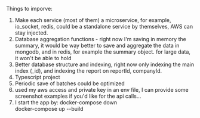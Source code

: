 Things to imporve:

1. Make each service (most of them) a microservice, for example, io_socket, redis, could be a standalone service by themselves, AWS can stay injected.
2. Database aggregation functions - right now I'm saving in memory the summary, it would be way better to save and aggregate the data in mongodb, and in redis, for example
   the summary object. for large data, it won't be able to hold
3. Better database structure and indexing, right now only indexing the main index (\_id), and indexing the report on reportId, companyId.
4. Typescript project
5. Periodic save of batches could be optimized
6. used my aws access and private key in an env file, I can provide some screenshot examples if you'd like for the api calls...
7. I start the app by:
   docker-compose down  
   docker-compose up --build
